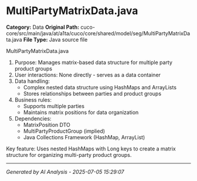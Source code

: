 # MultiPartyMatrixData.java

**Category:** Data
**Original Path:** cuco-core/src/main/java/at/a1ta/cuco/core/shared/model/seg/MultiPartyMatrixData.java
**File Type:** Java source file

MultiPartyMatrixData.java
1. Purpose: Manages matrix-based data structure for multiple party product groups
2. User interactions: None directly - serves as a data container
3. Data handling:
   - Complex nested data structure using HashMaps and ArrayLists
   - Stores relationships between parties and product groups
4. Business rules:
   - Supports multiple parties
   - Maintains matrix positions for data organization
5. Dependencies:
   - MatrixPosition DTO
   - MultiPartyProductGroup (implied)
   - Java Collections Framework (HashMap, ArrayList)

Key feature: Uses nested HashMaps with Long keys to create a matrix structure for organizing multi-party product groups.

---
*Generated by AI Analysis - 2025-07-05 15:29:07*

